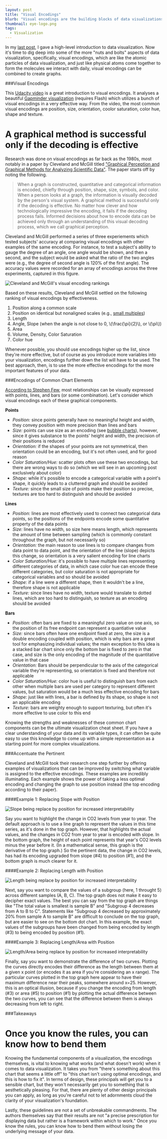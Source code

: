 ```yaml
---
layout: post
title: "Visual Encodings"
blurb: "Visual encodings are the building blocks of data visualizations, so before we go any further with visualization posts, we need to go over them."
thumbnail: eye-logo.png
tags: 
  - Visualization
---
```


In my [last post](http://www.datajourneyman.com/2016/02/29/data-visualization.html), I gave a high-level introduction to data visualization. Now it's time to dig deep into some of the more "nuts and bolts" aspects of data visualization, specifically, visual encodings, which are like the atomic particles of data visualization, and just like physical atoms come together to form the molecules we interact with daily, visual encodings can be combined to create graphs.

###Visual Encodings

This [Udacity video](https://www.udacity.com/course/viewer#!/c-ud507/l-3068848585/m-3095208720) is a great introduction to visual encodings. It analyses a beautiful [Gapminder visualization](http://www.gapminder.org/world/#$majorMode=chart$is;shi=t;ly=2003;lb=f;il=t;fs=11;al=30;stl=t;st=t;nsl=t;se=t$wst;tts=C$ts;sp=5.59290322580644;ti=2015$zpv;v=0$inc_x;mmid=XCOORDS;iid=phAwcNAVuyj1jiMAkmq1iMg;by=ind$inc_y;mmid=YCOORDS;iid=phAwcNAVuyj2tPLxKvvnNPA;by=ind$inc_s;uniValue=8.21;iid=phAwcNAVuyj0XOoBL_n5tAQ;by=ind$inc_c;uniValue=255;gid=CATID0;by=grp$map_x;scale=log;dataMin=194;dataMax=96846$map_y;scale=lin;dataMin=23;dataMax=86$map_s;sma=49;smi=2.65$cd;bd=0$inds=;modified=60) (requires Flash) which utilizes a bunch of visual encodings in a very effective way. From the video, the most common visual encodings are position, size, orientation, coolor saturation, color hue, shape and texture.

<h1 class="pull-quote">A graphical method is successful only if the decoding is effective</h1>

Research was done on visual encodings as far back as the 1980s, most notably in a paper by Cleveland and McGill titled ["Graphical Perception and Graphical Methods for Analyzing Scientific Data"](https://web.cs.dal.ca/~sbrooks/csci4166-6406/seminars/readings/Cleveland_GraphicalPerception_Science85.pdf). The paper starts off by noting the following.

>When a graph is constructed, quantitative and categorical information is encoded, chiefly through position, shape, size, symbols, and color. When a person looks at a graph, the information is visually decoded by the person's visual system. A graphical method is successful only if the decoding is effective. No matter how clever and how technologically impressive the encoding, it fails if the decoding process fails. Informed decisions about how to encode data can be achieved only through an understanding of this visual decoding process, which we call graphical perception.

Cleveland and McGill performed a series of three experiements which tested subjects' accuracy at comparing visual encodings with other examples of the same encoding. For instance, to test a subject's ability to gauge the degree of an angle, one angle would be shown, and then a second, and the subject would be asked what the ratio of the two angles were (e.g., the degree of second angle is 120% of the first angle). The accuracy values were recorded for an array of encodings across the three experiments, captured in this figure.

![Cleveland and McGill's visual encoding rankings](/img/visual-encoding-ranking.png)

Based on these results, Cleveland and McGill settled on the following ranking of visual encodings by effectiveness.

1. Position along a common scale
2. Position on identical but nonaligned scales (e.g., [small multiples](https://en.wikipedia.org/wiki/Small_multiple))
3. Length
4. Angle, Slope (when the angle is not close to 0, \\(\frac{\pi}{2}\\), or \\(\pi\\))
5. Area
6. Volume, Density, Color Saturation
7. Color hue

Whenever possible, you should use encodings higher up the list, since they're more effective, but of course as you introduce more variables into your visualization, encodings further down the list will have to be used. The best approach, then, is to use the more effective encodings for the more important features of your data.

###Encodings of Common Chart Elements

[According to Stephen Few](http://www.perceptualedge.com/articles/b-eye/encoding_values_in_graph.pdf), most relationships can be visually expressed with points, lines, and bars (or some combination). Let's consider which visual encodings each of these graphical components.

**Points**

- *Position:* since points generally have no meaningful height and width, they convey position with more precision than lines and bars
- *Size:* points can use size as an encoding (see [bubble charts](https://en.wikipedia.org/wiki/Bubble_chart)), however, since it gives substance to the points' height and width, the precision of their positions is reduced
- *Orientation:* if the shapes of your points are not symmetrical, then orientation could be an encoding, but it's not often used, and for good reason
- *Color Saturation/Hue:* scatter plots often use these two encodings, but there are wrong ways to do so (which we will see in an upcoming post exclusively about color)
- *Shape:* while it's possible to encode a categorical variable with a point's shape, it quickly leads to a cluttered graph and should be avoided
- *Texture:* since the small size of points make their position so precise, textures are too hard to distinguish and should be avoided

**Lines**

- *Position:* lines are most effectively used to connect two categorical data points, so the positions of the endpoints encode some quantitative property of the data points
- *Size:* lines have no width, so size here means length, which represents the amount of time between sampling (which is commonly constant throughout the graph, but not necessarily so)
- *Orientation:* the main reason to use lines is to compare changes from data point to data point, and the orientation of the line (slope) depicts this change, so orientation is a very salient encoding for line charts
- *Color Saturation/Hue:* it's possible to have multiple lines representing different categories of data, in which case color hue can encode these different categories, but color saturation is not appropriate for categorical variables and so should be avoided
- *Shape:* if a line were a different shape, then it wouldn't be a line, therefore shape is not applicable
- *Texture:* since lines have no width, texture would translate to dotted lines, which are too hard to distinguish, so texture as an encoding should be avoided

**Bars**

- *Position:* often bars are fixed to a meaningful zero value on one axis, so the position of its free endpoint can represent a quantiative value
- *Size:* since bars often have one endpoint fixed at zero, the size is a double encoding coupled with position, which is why bars are a great tool for emphasizing individual values; the main exception to this idea is a stacked bar chart since only the bottom bar is fixed to zero in that case, and size is the only encoding of the magnitude of the quantitative value in that case
- *Orientation:* Bars should be perpendicular to the axis of the categorical variable they're representing, so orientation is fixed and therefore not applicable
- *Color Saturation/Hue:* color hue is useful to distinguish bars from each other when multiple bars are used per category to represent different values, but saturation would be a much less effective encoding for bars
- *Shape:* just like with lines, a bar is defined by its shape, so shape is not an applicable encoding
- *Texture:* bars are weighty enough to support texturing, but often it's more effective to use color to this end

Knowing the strengths and weaknesses of these common chart components can be the ultimate visualization cheat sheet. If you have a clear understanding of your data and its variable types, it can often be quite easy to use this knowledge to come up with a simple representation as a starting point for more complex visualizations.

###Accentuate the Pertinent

Cleveland and McGill took their research one step further by offering examples of visualizations that can be improved by switching what variable is assigned to the effective encodings. These examples are incredibly illuminating. Each example shows the power of taking a less optimal encoding and changing the graph to use position instead (the top encoding according to their paper).

####Example 1: Replacing Slope with Position

![Slope being replace by position for increased interpretability](/img/accentuate-the-pertinent-1.png)

Say you want to highlight the change in CO2 levels from year to year. The default approach is to use a line graph to represent the values in this time series, as it's done in the top graph. However, that highlights the actual values, and the changes in CO2 from year to year is encoded with slope. In the bottom graph, the height of each point represents that year's CO2 levels minus the year before it. (In a mathematical sense, this graph is the derivative of the top graph.) So the pertinent data, the change in CO2 levels, has had its encoding upgraded from slope (#4) to position (#1), and the bottom graph is much clearer for it.

####Example 2: Replacing Length with Position

![Length being replace by position for increased interpretability](/img/accentuate-the-pertinent-2.png)

Next, say you want to compare the values of a subgroup (here, 1 throught 5) across different samples (A, B, C). The top graph does not make it easy to decipher exact values. The best you can say from the top graph are things like "The total value is smallest is sample B" and "Subgroup 4 decreases from A to B to C". Statements like "Subgroup 4 decreased by approximately 20% from sample A to sample B" are difficult to conclude on the top graph, but are easier to see on the bottom dot chart. In this example, the exact values of the subgroups have been changed from being encoded by length (#3) to being encoded by position (#1).

####Example 3: Replacing Length/Area with Position

![Length/Area being replace by position for increased interpretability](/img/accentuate-the-pertinent-3.png)

Finally, say you want to demonstrate the difference of two curves. Plotting the curves directly encodes their difference as the length between them at a given x point (or encodes it as area if you're considering an x range). The particular curves plotted in the top graph here appear to have their maximum difference near their peaks, somewhere around x=25. However, this is an optical illusion, because if you change the encoding from length (#3) or area (#5) to position (#1) by plotting the actual difference between the two curves, you can see that the difference between them is always decreasing from left to right.

###Takeaways

<h1 class="pull-quote right">Once you know the rules, you can know how to bend them</h1>

Knowing the fundamental components of a visualization, the encodings themselves, is vital to knowing what works (and what doesn't work) when it comes to data visualization. It takes you from "there's something about this chart that seems a little off" to "this chart isn't using optimal encodings, and this is how to fix it". In terms of design, these principals will get you to a sensible chart, but they won't necessarily get you to something that is aesthetically pleasing. For that, there are plenty of other design principals you can apply, as long as you're careful not to let adornments cloud the clarity of your visualization's foundation.

Lastly, these guidelines are not a set of unbreakable commandments. The authors themselves say that their results are not "a precise prescription for displaying data but rather is a framework within which to work." Once you know the rules, you can know how to bend them without losing the underlying message of your data.
